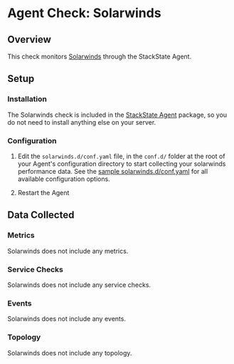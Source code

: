 # Agent Check: Solarwinds

## Overview

This check monitors [Solarwinds][1] through the StackState Agent.

## Setup

### Installation

The Solarwinds check is included in the [StackState Agent][2] package, so you do not
need to install anything else on your server.

### Configuration

1. Edit the `solarwinds.d/conf.yaml` file, in the `conf.d/` folder at the root of your
   Agent's configuration directory to start collecting your solarwinds performance data.
   See the [sample solarwinds.d/conf.yaml][2] for all available configuration options.

2. Restart the Agent

## Data Collected

### Metrics

Solarwinds does not include any metrics.

### Service Checks

Solarwinds does not include any service checks.

### Events

Solarwinds does not include any events.

### Topology

Solarwinds does not include any topology.

[1]: **LINK_TO_INTEGERATION_SITE**
[2]: https://github.com/StackVista/stackstate-agent-integrations/blob/master/solarwinds/stackstate_checks/solarwinds/data/conf.yaml.example
